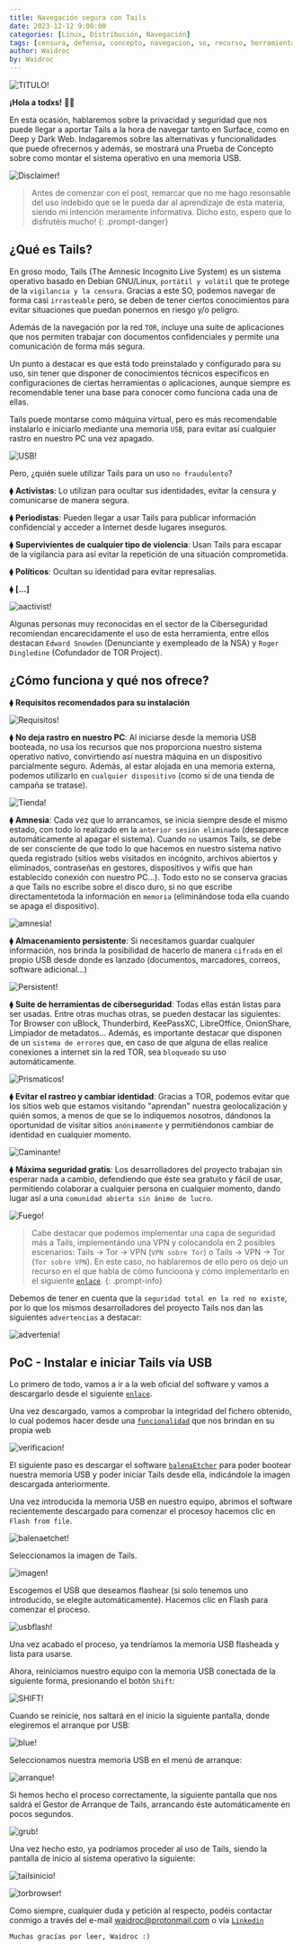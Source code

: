```yaml
---
title: Navegación segura con Tails
date: 2023-12-12 9:00:00
categories: [Linux, Distribución, Navegación]
tags: [censura, defensa, concepto, navegacion, so, recurso, herramienta, tutorial, darkweb, tor, censura]    
author: Waidroc
by: Waidroc
---
```


![TITULO!](/assets/img/2023-12-12/Tails.png)

**¡Hola a todxs!**  👋🏻 

En esta ocasión, hablaremos sobre la privacidad y seguridad que nos puede llegar a aportar Tails a la hora de navegar tanto en Surface, como en Deep y Dark Web. Indagaremos sobre las alternativas y funcionalidades que puede ofrecernos y además, se mostrará una Prueba de Concepto sobre como montar el sistema operativo en una memoria USB.

![Disclaimer!](/assets/img/2023-01-19/disclaimer120x120.png)
> Antes de comenzar con el post, remarcar que no me hago resonsable del uso indebido que se le pueda dar al aprendizaje de esta materia, siendo mi intención meramente informativa. Dicho esto, espero que lo disfrutéis mucho!
{: .prompt-danger}

## ¿Qué es Tails? #

En groso modo, Tails (The Amnesic Incognito Live System) es un sistema operativo basado en Debian GNU/Linux, `portátil y volátil` que te protege de la `vigilancia y la censura`. Gracias a este SO, podemos navegar de forma casi `irrasteable` pero, se deben de tener ciertos conocimientos para evitar situaciones que puedan ponernos en riesgo y/o peligro.

Además de la navegación por la red `TOR`, incluye una suite de aplicaciones que nos permiten trabajar con documentos confidenciales y permite una comunicación de 
forma más segura.

Un punto a destacar es que está todo preinstalado y configurado para su uso, sin tener que disponer de conocimientos técnicos especificos en configuraciones de ciertas herramientas o aplicaciones, aunque siempre es recomendable tener una base para conocer como funciona cada una de ellas.

Tails puede montarse como máquina virtual, pero es más recomendable instalarlo e iniciarlo mediante una memoria `USB`, para evitar así cualquier rastro en nuestro PC una vez apagado.

![USB!](/assets/img/2023-12-12/portatil.png)

Pero, ¿quién suele utilizar Tails para un uso `no fraudulento`?

⧫ **Activistas**: Lo utilizan para ocultar sus identidades, evitar la censura y comunicarse de manera segura.

⧫ **Periodistas**: Pueden llegar a usar Tails para publicar información confidencial y acceder a Internet desde lugares inseguros.

⧫ **Supervivientes de cualquier tipo de violencia**: Usan Tails para escapar de la vigilancia para así evitar la repetición de una situación comprometida.

⧫ **Políticos**: Ocultan su identidad para evitar represalias.

⧫ **[...]**

![aactivist!](/assets/img/2023-12-12/aactivist.png)

Algunas personas muy reconocidas en el sector de la Ciberseguridad recomiendan encarecidamente el uso de esta herramienta, entre ellos destacan `Edward Snowden` (Denunciante y exempleado de la NSA) y `Roger Dingledine` (Cofundador de TOR Project).

## ¿Cómo funciona y qué nos ofrece? #

⧫ **Requisitos recomendados para su instalación**

![Requisitos!](/assets/img/2023-12-12/requisitos.png)

⧫ **No deja rastro en nuestro PC**: Al iniciarse desde la memoria USB booteada, no usa los recursos que nos proporciona nuestro sistema operativo nativo, convirtiendo así nuestra máquina en un dispositivo parcialmente seguro. Además, al estar alojada en una memoria externa, podemos utilizarlo en `cualquier dispositivo` (como si de una tienda de campaña se tratase).

![Tienda!](/assets/img/2023-12-12/anywhere.png)

⧫ **Amnesia**: Cada vez que lo arrancamos, se inicia siempre desde el mismo estado, con todo lo realizado en la `anterior sesión eliminado` (desaparece automáticamente al apagar el sistema). Cuando `no` usamos Tails, se debe de ser consciente de que todo lo que hacemos en nuestro sistema nativo queda registrado (sitios webs visitados en incógnito, archivos abiertos y eliminados, contraseñas en gestores, dispositivos y wifis que han establecido conexión con nuestro PC...). Todo esto no se conserva gracias a que Tails no escribe sobre el disco duro, si no que escribe directamentetoda la información en `memoria` (eliminándose toda ella cuando se apaga el dispositivo).

![amnesia!](/assets/img/2023-12-12/amnesia.png)

⧫ **Almacenamiento persistente**: Si necesitamos guardar cualquier información, nos brinda la posibilidad de hacerlo de manera `cifrada` en el propio USB desde donde es lanzado (documentos, marcadores, correos, software adicional...)

![Persistent!](/assets/img/2023-12-12/persistent-storage.png)

⧫ **Suite de herramientas de ciberseguridad**: Todas ellas están listas para ser usadas. Entre otras muchas otras, se pueden destacar las siguientes: Tor Browser con uBlock, Thunderbird, KeePassXC, LibreOffice, OnionShare, Limpiador de metadatos... Además, es importante destacar que disponen de un `sistema de errores` que, en caso de que alguna de ellas realice conexiones a internet sin la red TOR, sea `bloqueado` su uso automáticamente.

![Prismaticos!](/assets/img/2023-12-12/toolbox.png)

⧫ **Evitar el rastreo y cambiar identidad**: Gracias a TOR, podemos evitar que los sitios web que estamos visitando "aprendan" nuestra geolocalización y quién somos, a menos de que se lo indiquemos nosotros, dándonos la oportunidad de visitar sitios `anónimamente` y permitiéndonos cambiar de identidad en cualquier momento.

![Caminante!](/assets/img/2023-12-12/footprints.png)

⧫ **Máxima seguridad gratis**: Los desarrolladores del proyecto trabajan sin esperar nada a cambio, defendiendo que éste sea gratuito y fácil de usar, permitiendo colaborar a cualquier persona en cualquier momento, dando lugar así a una `comunidad abierta sin ánimo de lucro`. 

![Fuego!](/assets/img/2023-12-12/fire.png)


> Cabe destacar que podemos implementar una capa de seguridad más a Tails, implementándo una VPN y colocandola en 2 posibles escenarios: Tails → Tor → VPN (`VPN sobre Tor`) o Tails → VPN → Tor (`Tor sobre VPN`). En este caso, no hablaremos de ello pero os dejo un recurso en el que habla de cómo funcioona y cómo implementarlo en el siguiente [`enlace`](https://www.privacyaffairs.com/vpn-with-tails/).
{: .prompt-info}

Debemos de tener en cuenta que la `seguridad total en la red no existe`, por lo que los mismos desarrolladores del proyecto Tails nos dan las siguientes `advertencias` a destacar:

![advertenia!](/assets/img/2023-12-12/advertencias.png)

## PoC - Instalar e iniciar Tails vía USB #

Lo primero de todo, vamos a ir a la web oficial del software y vamos a descargarlo desde el siguiente [`enlace`](https://download.tails.net/tails/stable/tails-amd64-5.20/tails-amd64-5.20.img).

Una vez descargado, vamos a comprobar la integridad del fichero obtenido, lo cual podemos hacer desde una [`funcionalidad`](https://tails.net/install/download/index.es.html) que nos brindan en su propia web

![verificacion!](/assets/img/2023-12-12/verificacion.png)

El siguiente paso es descargar el software [`balenaEtcher`](https://tails.net/etcher/balenaEtcher-portable.exe) para poder bootear nuestra memoria USB y poder iniciar Tails desde ella, indicándole la imagen descargada anteriormente.

Una vez introducida la memoria USB en nuestro equipo, abrimos el software recientemente descargado para comenzar el procesoy hacemos clic en `Flash from file`.

![balenaetchet!](/assets/img/2023-12-12/boot1.png)

Seleccionamos la imagen de Tails.

![imagen!](/assets/img/2023-12-12/boot2.png)

Escogemos el USB que deseamos flashear (si solo tenemos uno introducido, se elegite automáticamente). Hacemos clic en Flash para comenzar el proceso.

![usbflash!](/assets/img/2023-12-12/boot3.png)

Una vez acabado el proceso, ya tendríamos la memoria USB flasheada y lista para usarse.

Ahora, reiniciamos nuestro equipo con la memoria USB conectada de la siguiente forma, presionando el botón `Shift`:

![SHIFT!](/assets/img/2023-12-12/boot4.png)

Cuando se reinicie, nos saltará en el inicio la siguiente pantalla, donde elegiremos el arranque por USB:

![blue!](/assets/img/2023-12-12/boot5.png)

Seleccionamos nuestra memoria USB en el menú de arranque:

![arranque!](/assets/img/2023-12-12/boot6.png)

Si hemos hecho el proceso correctamente, la siguiente pantalla que nos saldrá el Gestor de Arranque de Tails, arrancando éste automáticamente en pocos segundos.

![grub!](/assets/img/2023-12-12/boot7.png)

Una vez hecho esto, ya podríamos proceder al uso de Tails, siendo la pantalla de inicio al sistema operativo la siguiente:

![tailsinicio!](/assets/img/2023-12-12/boot8.png)

![torbrowser!](/assets/img/2023-12-12/boot9.png)


Como siempre, cualquier duda y petición al respecto, podéis contactar conmigo a través del e-mail waidroc@protonmail.com o vía [`Linkedin`](https://www.linkedin.com/in/alfonso-ca/)

`Muchas gracías por leer, Waidroc :)`












